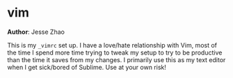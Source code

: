 # vim

**Author**: Jesse Zhao

This is my `_vimrc` set up.  I have a love/hate relationship with Vim, most of the time I spend more time trying to tweak my setup to try to be productive than the time it saves from my changes.  I primarily use this as my text editor when I get sick/bored of Sublime.  Use at your own risk!
